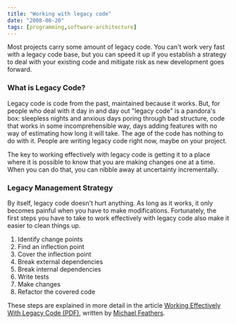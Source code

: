 ```yaml
---
title: "Working with legacy code"
date: "2008-08-20"
tags: [programming,software-architecture]
---
```


Most projects carry some amount of legacy code. You can't work very fast with a legacy code base, but you can speed it up if you establish a strategy to deal with your existing code and mitigate risk as new development goes forward.

### What is Legacy Code?

Legacy code is code from the past, maintained because it works. But, for people who deal with it day in and day out "legacy code" is a pandora's box: sleepless nights and anxious days poring through bad structure, code that works in some incomprehensible way, days adding features with no way of estimating how long it will take. The age of the code has nothing to do with it. People are writing legacy code right now, maybe on your project.

The key to working effectively with legacy code is getting it to a place where it is possible to know that you are making changes one at a time. When you can do that, you can nibble away at uncertainty incrementally.

### Legacy Management Strategy

By itself, legacy code doesn't hurt anything. As long as it works, it only becomes painful when you have to make modifications. Fortunately, the first steps you have to take to work effectively with legacy code also make it easier to clean things up.

1. Identify change points
2. Find an inflection point
3. Cover the inflection point
4. Break external dependencies
5. Break internal dependencies
6. Write tests
7. Make changes
8. Refactor the covered code

These steps are explained in more detail in the article [Working Effectively With Legacy Code (PDF)](http://www.objectmentor.com/resources/articles/WorkingEffectivelyWithLegacyCode.pdf), written by [Michael Feathers](http://www.amazon.com/Working-Effectively-Legacy-Robert-Martin/dp/0131177052).
